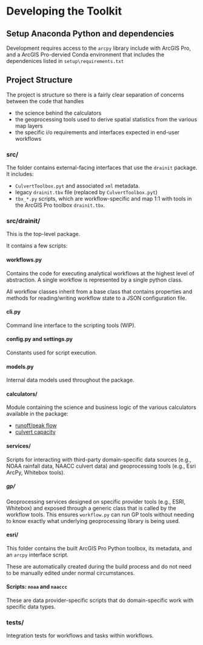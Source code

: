 # Developing the Toolkit

## Setup Anaconda Python and dependencies

Development requires access to the `arcpy` library include with ArcGIS Pro, and a ArcGIS Pro-dervied Conda environment that includes the dependenices listed in `setup\requirements.txt`

## Project Structure

The project is structure so there is a fairly clear separation of concerns between the code that handles

* the science behind the calculators
* the geoprocessing tools used to derive spatial statistics from the various map layers
* the specific i/o requirements and interfaces expected in end-user workflows

### src/

The folder contains external-facing interfaces that use the `drainit` package. It includes:

* `CulvertToolbox.pyt` and associated `xml` metadata.
* legacy `drainit.tbx` file (replaced by `CulvertToolbox.pyt`)
* `tbx_*.py` scripts, which are workflow-specific and map 1:1 with tools in the ArcGIS Pro toolbox `drainit.tbx`.

### src/drainit/

This is the top-level package.

It contains a few scripts:

#### workflows.py

Contains the code for executing analytical workflows at the highest level of abstraction. A single workflow is represented by a single python class. 

All workflow classes inherit from a base class that contains properties and methods for reading/writing workflow state to a JSON configuration file.

#### cli.py

Command line interface to the scripting tools (WIP).

#### config.py and settings.py

Constants used for script execution.

#### models.py

Internal data models used throughout the package. 

#### calculators/

Module containing the science and business logic of the various calculators available in the package: 

* [runoff/peak flow](calcs-peak-flow.md)
* [culvert capacity](calcs-culvert-capacity.md)

#### services/

Scripts for interacting with third-party domain-specific data sources (e.g., NOAA rainfall data, NAACC culvert data) and geoprocessing tools (e.g., Esri ArcPy, Whitebox tools).

##### gp/

Geoprocessing services designed on specific provider tools (e.g., ESRI, Whitebox) and exposed through a generic class that is called by the workflow tools. This ensures `workflow.py` can run GP tools without needing to know exactly what underlying geoprocessing library is being used.

#### esri/

This folder contains the built ArcGIS Pro Python toolbox, its metadata, and an `arcpy` interface script. 

These are automatically created during the build process and do not need to be manually edited under normal circumstances.

#### Scripts: `noaa` and `naaccc` 

These are data provider-specific scripts that do domain-specific work with specific data types.

### tests/

Integration tests for workflows and tasks within workflows.
